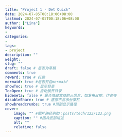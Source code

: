 ```yaml
---
title: "Project 1 - Det Quick"
date: 2024-07-05T00:18:06+08:00
lastmod: 2024-07-05T00:18:06+08:00
author: ["Lina"]
keywords: 
- 
categories: 
- 
tags: 
- project
description: ""
weight:
slug: ""
draft: false # 是否为草稿
comments: true
reward: true # 打赏
mermaid: true #是否开启mermaid
showToc: true # 显示目录
TocOpen: true # 自动展开目录
hidemeta: false # 是否隐藏文章的元信息，如发布日期、作者等
disableShare: true # 底部不显示分享栏
showbreadcrumbs: true #顶部显示路径
cover:
    image: "" #图片路径例如：posts/tech/123/123.png
    caption: "" #图片底部描述
    alt: ""
    relative: false
---
```





